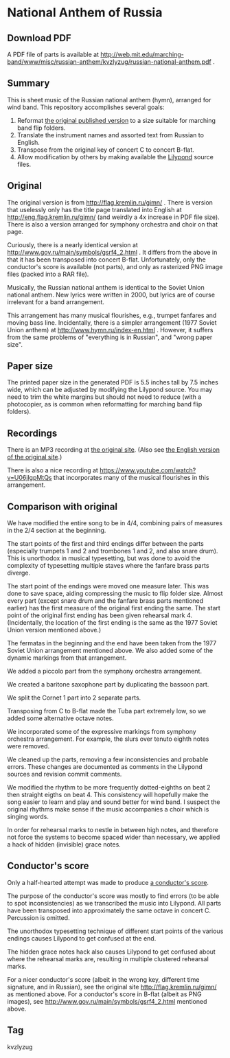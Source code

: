 # National Anthem of Russia

## Download PDF

A PDF file of parts is available at <http://web.mit.edu/marching-band/www/misc/russian-anthem/kvzlyzug/russian-national-anthem.pdf> .

## Summary

This is sheet music of the Russian national anthem (hymn), arranged for
wind band.
This repository accomplishes several goals:

1. Reformat [the original published version](http://flag.kremlin.ru/gimn/) to a size suitable for marching band flip folders.
2. Translate the instrument names and assorted text from Russian to English.
3. Transpose from the original key of concert C to concert B-flat.
4. Allow modification by others by making available the [Lilypond](http://lilypond.org/) source files.

## Original

The original version is from <http://flag.kremlin.ru/gimn/>
. There is version that uselessly only has the title page
translated into English at
<http://eng.flag.kremlin.ru/gimn/> (and weirdly a 4x
increase in PDF file size).  There is also a version
arranged for symphony orchestra and choir on that page.

Curiously, there is a nearly identical version at
<http://www.gov.ru/main/symbols/gsrf4_2.html> . It differs
from the above in that it has been transposed into concert
B-flat.  Unfortunately, only the conductor's score is
available (not parts), and only as rasterized PNG image
files (packed into a RAR file).

Musically, the Russian national anthem is identical to the
Soviet Union national anthem.  New lyrics were written in
2000, but lyrics are of course irrelevant for a band
arrangement.

This arrangement has many musical flourishes, e.g.,
trumpet fanfares and moving bass line.  Incidentally, there
is a simpler arrangement (1977 Soviet Union anthem) at
<http://www.hymn.ru/index-en.html> . However, it suffers
from the same problems of "everything is in Russian", and
"wrong paper size".

## Paper size

The printed paper size in the generated PDF is 5.5 inches tall by 7.5 inches wide,
which can be adjusted by modifying the Lilypond source.  You
may need to trim the white margins but should
not need to reduce (with a photocopier, as is common when
reformatting for marching band flip folders).

## Recordings

There is an MP3 recording at [the original
site](http://flag.kremlin.ru/gimn/).
(Also see [the English version
of the original site](http://eng.flag.kremlin.ru/gimn/).)

There is also a nice recording at
<https://www.youtube.com/watch?v=U06jlgpMtQs> that
incorporates many of the musical flourishes in this
arrangement.

## Comparison with original

We have modified the entire song to be in 4/4, combining pairs of
measures in the 2/4 section at the beginning.

The start points of the first and third endings differ
between the parts (especially trumpets 1 and 2 and trombones
1 and 2, and also snare drum).  This is unorthodox in
musical typesetting, but was done to avoid the complexity
of typesetting multiple staves where the fanfare brass parts
diverge.

The start point of the endings were moved one measure later.
This was done to save space, aiding compressing the music to
flip folder size.  Almost every part (except snare drum and
the fanfare brass parts mentioned earlier) has the first
measure of the original first ending the same.  The start
point of the original first ending has been given rehearsal
mark 4.  (Incidentally, the location of the first ending is
the same as the 1977 Soviet Union version mentioned above.)

The fermatas in the beginning and the end have been taken
from the 1977 Soviet Union arrangement mentioned above.  We
also added some of the dynamic markings from that
arrangement.

We added a piccolo part from the symphony orchestra
arrangement.

We created a baritone saxophone part by duplicating the bassoon part.

We split the Cornet 1 part into 2 separate parts.

Transposing from C to B-flat made the Tuba part extremely
low, so we added some alternative octave notes.

We incorporated some of the expressive markings from symphony
orchestra arrangement.  For example, the slurs over tenuto
eighth notes were removed.

We cleaned up the parts, removing a few inconsistencies and
probable errors.  These changes are documented as comments
in the Lilypond sources and revision commit comments.

We modified the rhythm to be more frequently dotted-eighths on beat 2
then straight eigths on beat 4.  This consistency will hopefully make
the song easier to learn and play and sound better for wind band.  I
suspect the original rhythms make sense if the music accompanies a
choir which is singing words.

In order for rehearsal marks to nestle in between high
notes, and therefore not force the systems to become spaced
wider than necessary, we applied a hack of hidden
(invisible) grace notes.

## Conductor's score

Only a half-hearted attempt was made to produce [a
conductor's score](http://web.mit.edu/marching-band/www/misc/russian-anthem/kvzlyzug/conductor.pdf).

The purpose of the conductor's score was mostly to find
errors (to be able to spot inconsistencies) as we
transcribed the music into Lilypond.  All parts have been
transposed into approximately the same octave in concert C.
Percussion is omitted.

The unorthodox typesetting technique of different start
points of the various endings causes Lilypond to get
confused at the end.

The hidden grace notes hack also causes Lilypond to get
confused about where the rehearsal marks are, resulting in
multiple clustered rehearsal marks.

For a nicer conductor's score (albeit in the wrong key, different time signature, and
in Russian), see the original site
<http://flag.kremlin.ru/gimn/> as mentioned above.  For a
conductor's score in B-flat (albeit as PNG images), see
<http://www.gov.ru/main/symbols/gsrf4_2.html> mentioned
above.

## Tag

kvzlyzug
